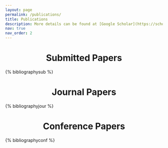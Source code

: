 ```yaml
---
layout: page
permalink: /publications/
title: Publications
description: More details can be found at [Google Scholar](https://scholar.google.com/citations?user=n51WXUgAAAAJ&hl=en&oi=ao)
nav: true
nav_order: 2
---
```


<!-- _pages/publications.md -->
<div class="publications">


<h1 style="text-align:center;">Submitted Papers</h1>
{% bibliographysub %}

<h1 style="text-align:center;">Journal Papers</h1>
{% bibliographyjour %}

<h1 style="text-align:center;">Conference Papers</h1>
{% bibliographyconf %}

</div>
